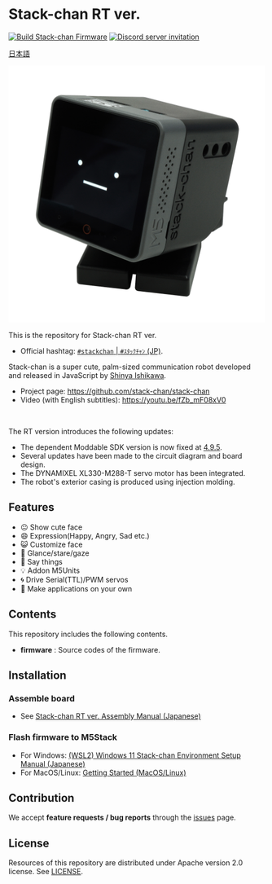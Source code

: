 # Stack-chan RT ver.

[![Build Stack-chan Firmware](https://github.com/meganetaaan/stack-chan/actions/workflows/build.yml/badge.svg)](https://github.com/meganetaaan/stack-chan/actions/workflows/build.yml)
[![Discord server invitation](https://dcbadge.vercel.app/api/server/eGhd9adnBm)](https://discord.gg/eGhd9adnBm)

[日本語](./README_ja.md)

![stackchan](./docs/images/stack-chan_main_2400x2400_350dpi_rgb.jpg)

This is the repository for Stack-chan RT ver.

* Official hashtag: [`#stackchan` | `#ｽﾀｯｸﾁｬﾝ` (JP)](https://twitter.com/search?q=%23stackchan%20OR%20%23%EF%BD%BD%EF%BE%80%EF%BD%AF%EF%BD%B8%EF%BE%81%EF%BD%AC%EF%BE%9D).


Stack-chan is a super cute, palm-sized communication robot developed and released in JavaScript by [Shinya Ishikawa](https://twitter.com/stack_chan).
* Project page: https://github.com/stack-chan/stack-chan
* Video (with English subtitles): https://youtu.be/fZb_mF08xV0

<br>

The RT version introduces the following updates:

* The dependent Moddable SDK version is now fixed at [4.9.5](https://github.com/Moddable-OpenSource/moddable/releases/tag/4.9.5).
* Several updates have been made to the circuit diagram and board design.
* The DYNAMIXEL XL330-M288-T servo motor has been integrated.
* The robot's exterior casing is produced using injection molding.

## Features

* :neutral_face:     Show cute face
* :smile:            Expression(Happy, Angry, Sad etc.)
* :smiley_cat:       Customize face
* :eyes:             Glance/stare/gaze
* :speech_balloon:   Say things
* :bulb:             Addon M5Units
* :cyclone:          Drive Serial(TTL)/PWM servos
* :game_die:         Make applications on your own

## Contents

This repository includes the following contents.

* __firmware__ : Source codes of the firmware.

## Installation

### Assemble board

* See [Stack-chan RT ver. Assembly Manual (Japanese)](docs/assembly_ja.md)

### Flash firmware to M5Stack

* For Windows:  [(WSL2) Windows 11 Stack-chan Environment Setup Manual (Japanese)](firmware/docs/getting-started-wsl2_ja.md)
* For MacOS/Linux: [Getting Started (MacOS/Linux)](./firmware/docs/getting-started.md)

## Contribution

We accept __feature requests / bug reports__ through the [issues](https://github.com/rt-net/stack-chan/issues) page.

## License

Resources of this repository are distributed under Apache version 2.0 license.
See [LICENSE](./LICENSE).
